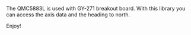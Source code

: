 The QMC5883L is used with GY-271 breakout board.
With this library you can access the axis data and the heading to north.

Enjoy!

